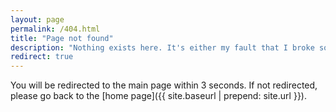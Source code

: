 ```yaml
---
layout: page
permalink: /404.html
title: "Page not found"
description: "Nothing exists here. It's either my fault that I broke something...<br>or<br>You managed to typed something wrong in the address bar."
redirect: true
---
```


You will be redirected to the main page within 3 seconds. If not redirected, please go back to the [home page]({{ site.baseurl | prepend: site.url }}).
